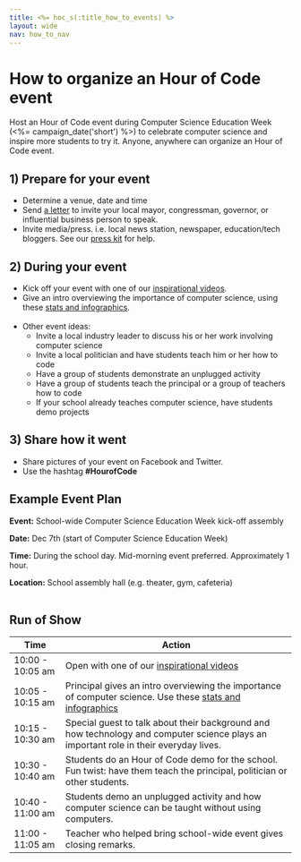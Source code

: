 ```yaml
---
title: <%= hoc_s(:title_how_to_events) %>
layout: wide
nav: how_to_nav
---
```



# How to organize an Hour of Code event

Host an Hour of Code event during Computer Science Education Week (<%= campaign_date('short') %>) to celebrate computer science and inspire more students to try it. Anyone, anywhere can organize an Hour of Code event. 

## 1) Prepare for your event
- Determine a venue, date and time
- Send [a letter](https://docs.google.com/a/code.org/document/d/1eP41sKW7y0qq_JvkRIgZK8dWYICaGRZ4CCDETXa78wY/edit) to invite your local mayor, congressman, governor, or influential business person to speak.
- Invite media/press. i.e. local news station, newspaper, education/tech bloggers. See our [press kit](<%= resolve_url('/promote/press-kit') %>) for help.

## 2) During your event

- Kick off your event with one of our [inspirational videos](<%= resolve_url('/promote/resources#videos') %>).
- Give an intro overviewing the importance of computer science, using these [stats and infographics](<%= resolve_url('/promote/stats') %>). 
	<br/>
	<br/>
- Other event ideas:
	- Invite a local industry leader to discuss his or her work involving computer science
	- Invite a local politician and have students teach him or her how to code
	- Have a group of students demonstrate an unplugged activity
	- Have a group of students teach the principal or a group of teachers how to code
	- If your school already teaches computer science, have students demo projects

## 3) Share how it went
- Share pictures of your event on Facebook and Twitter. 
- Use the hashtag **#HourofCode**

## Example Event Plan 
**Event:** School-wide Computer Science Education Week kick-off assembly

**Date:** Dec 7th (start of Computer Science Education Week)

**Time:** During the school day. Mid-morning event preferred. Approximately 1 hour.

**Location:** School assembly hall (e.g. theater, gym, cafeteria)
<br/>
<br/>

## Run of Show

|Time | Action |
|------------ | ------------- | 
|10:00 - 10:05 am | Open with one of our [inspirational videos](<%= resolve_url('/promote/resources#videos') %>) | 
|10:05 - 10:15 am | Principal gives an intro overviewing the importance of computer science. Use these [stats and infographics](<%= resolve_url('/promote/stats') %>) | 
|10:15 - 10:30 am | Special guest to talk about their background and how technology and computer science plays an important role in their everyday lives.  | 
|10:30 - 10:40 am | Students do an Hour of Code demo for the school. Fun twist: have them teach the principal, politician or other students.  | 
|10:40 - 11:00 am | Students demo an unplugged activity and how computer science can be taught without using computers. | 
|11:00 - 11:05 am | Teacher who helped bring school-wide event gives closing remarks.  | 

